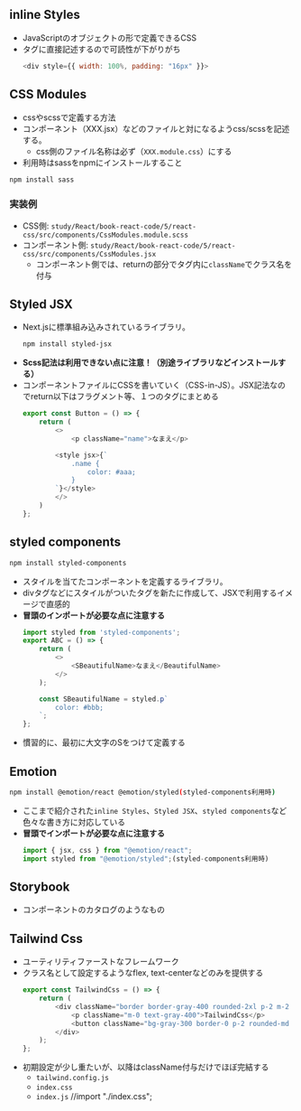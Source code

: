 ## inline Styles
- JavaScriptのオブジェクトの形で定義できるCSS
- タグに直接記述するので可読性が下がりがち
    ```js
    <div style={{ width: 100%, padding: "16px" }}>
    ```

## CSS Modules
- cssやscssで定義する方法
- コンポーネント（XXX.jsx）などのファイルと対になるようcss/scssを記述する。
  - css側のファイル名称は必ず（`XXX.module.css`）にする
- 利用時はsassをnpmにインストールすること
```bash
npm install sass
```
### 実装例
- CSS側: `study/React/book-react-code/5/react-css/src/components/CssModules.module.scss`
- コンポーネント側: `study/React/book-react-code/5/react-css/src/components/CssModules.jsx`
  - コンポーネント側では、returnの部分でタグ内に`className`でクラス名を付与

## Styled JSX
- Next.jsに標準組み込みされているライブラリ。
    ```bash
    npm install styled-jsx
    ```
- **Scss記法は利用できない点に注意！（別途ライブラリなどインストールする）**
- コンポーネントファイルにCSSを書いていく（CSS-in-JS）。JSX記法なのでreturn以下はフラグメント等、１つのタグにまとめる
    ```js
    export const Button = () => {
        return (
            <>
                <p className="name">なまえ</p>

            <style jsx>{`
                .name {
                    color: #aaa;
                }
            `}</style>
            </>
        )
    };
    ```

## styled components
```bash
npm install styled-components
```
- スタイルを当てたコンポーネントを定義するライブラリ。
- divタグなどにスタイルがついたタグを新たに作成して、JSXで利用するイメージで直感的
- **冒頭のインポートが必要な点に注意する**
    ```js
    import styled from 'styled-components';
    export ABC = () => {
        return (
            <>
                <SBeautifulName>なまえ</BeautifulName>
            </>
        );

        const SBeautifulName = styled.p`
            color: #bbb;
        `;
    };
    ```
- 慣習的に、最初に大文字のSをつけて定義する

## Emotion
```bash
npm install @emotion/react @emotion/styled(styled-components利用時)
```
- ここまで紹介された`inline Styles`、`Styled JSX`、`styled components`など色々な書き方に対応している
- **冒頭でインポートが必要な点に注意する**
    ```js
    import { jsx, css } from "@emotion/react";
    import styled from "@emotion/styled";(styled-components利用時)
    ```

## Storybook
- コンポーネントのカタログのようなもの

## Tailwind Css
- ユーティリティファーストなフレームワーク
- クラス名として設定するようなflex, text-centerなどのみを提供する
    ```js
    export const TailwindCss = () => {
        return (
            <div className="border border-gray-400 rounded-2xl p-2 m-2 flex justify-around items-center">
                <p className="m-0 text-gray-400">TailwindCss</p>
                <button className="bg-gray-300 border-0 p-2 rounded-md hover:bg-gray-400 hover:text-white"> ボタン </button>
            </div>
        );
    };
    ```
- 初期設定が少し重たいが、以降はclassName付与だけでほぼ完結する
  - `tailwind.config.js`
  - `index.css`
  - `index.js` //import "./index.css";
